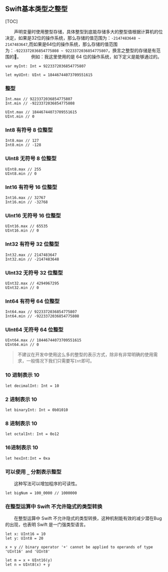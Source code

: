 ## Swift基本类型之整型

[TOC]

　　声明变量时使用整型存储，具体整型到底能存储多大的整型值根据计算机的位决定，如果是32位的操作系统，那么存储的值范围为：`-2147483648 ~ 2147483647`,而如果是64位的操作系统，那么存储的值范围为：`-9223372036854775808 ~ 9223372036854775807`，换言之整型的存储是有范围的。
　　例如：我这里使用的是 64 位的操作系统，如下定义是能够通过的。
```
var myInt: Int = 9223372036854775807

let myUInt: UInt = 18446744073709551615
```
### 整型
```
Int.max // 9223372036854775807
Int.min // -9223372036854775808

UInt.max // 18446744073709551615
UInt.min // 0
```

###  Int8 有符号 8 位整型
```
Int8.max // 127
Int8.min // -128
```
###  UInt8 无符号 8 位整型
```
UInt8.max // 255
UInt8.min // 0
```
###  Int16 有符号 16 位整型
```
Int16.max // 32767
Int16.min // -32768
```

###  UInt16 无符号 16 位整型
```
UInt16.max // 65535
UInt16.min // 0
```
###  Int32 有符号 32 位整型
```
Int32.max // 2147483647
Int32.min // -2147483648
```
### UInt32 无符号 32 位整型
```
UInt32.max // 4294967295
UInt32.min // 0
```

### Int64 有符号 64 位整型
```
Int64.max // 9223372036854775807
Int64.min // -9223372036854775808
```

### UInt64 无符号 64 位整型
```
UInt64.max // 18446744073709551615
UInt64.min // 0
```

> 不建议在开发中使用这么多的整型的表示方式，除非有非常明确的使用需求，一般情况下我们只需要写`Int`即可。



###  10 进制表示 10
```
let decimalInt: Int = 10
```

### 2 进制表示 10
```
let binaryInt: Int = 0b01010
```

### 8 进制表示 10
```
let octalInt: Int = 0o12
```

### 16进制表示 10
```
let hexInt:Int = 0xa
```

###  可以使用 `_` 分割表示整型
　　这种写法可以增加程序的可读性。
```
let bigNum = 100_0000 // 1000000
```
### 在整型运算中 Swift 不允许隐式的类型转换

　　在整型运算中 Swift 不允许隐式的类型转换，这种机制能有效的减少潜在Bug的出现，也表明 Swift 是一门强类型语言。

```
let x: UInt16 = 10
let y: UInt8 = 20

x + y // binary operator '+' cannot be applied to operands of type 'UInt16' and 'UInt8'

let m = x + UInt16(y)
let n = UInt8(x) + y
```